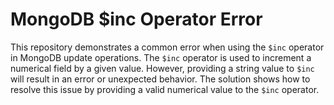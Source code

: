 # MongoDB $inc Operator Error
This repository demonstrates a common error when using the `$inc` operator in MongoDB update operations. The `$inc` operator is used to increment a numerical field by a given value. However, providing a string value to `$inc` will result in an error or unexpected behavior. The solution shows how to resolve this issue by providing a valid numerical value to the `$inc` operator.